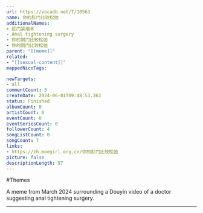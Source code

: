 ```yaml
---
url: https://vocadb.net/T/10563
name: 你的肛门比较松弛
additionalNames: 
- 肛门紧缩术
- Anal tightening surgery
- 你的钢门比较松弛
- 你的刚门比较松弛
parent: "[[meme]]"
related:
- "[[sexual-content]]"
mappedNicoTags:

newTargets:
- all
commentCount: 3
createDate: 2024-06-01T09:48:53.363
status: Finished
albumCount: 0
artistCount: 0
eventCount: 0
eventSeriesCount: 0
followerCount: 4
songListCount: 0
songCount: 7
links: 
- https://zh.moegirl.org.cn/你的肛门比较松弛
picture: false
descriptionLength: 97
---
```


#Themes

A meme from March 2024 surrounding a Douyin video of a doctor suggesting anal tightening surgery.

---

